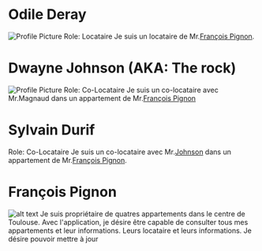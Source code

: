 # Odile Deray

![Profile Picture](src/Odile.png)
Role: Locataire
Je suis un locataire de Mr.[François Pignon](#françois-pignon).


# Dwayne Johnson (AKA: The rock)

![Profile Picture](./src/Brice.png)
Role: Co-Locataire
Je suis un co-locataire avec Mr.Magnaud dans un appartement de Mr.[François Pignon](#françois-pignon)


# Sylvain Durif

Role: Co-Locataire
Je suis un co-locataire avec Mr.[Johnson](#dwayne-johnson-aka-the-rock) dans un appartement de Mr.[François Pignon](#françois-pignon).


# François Pignon

![alt text](src/François.png)
Je suis propriétaire de quatres appartements dans le centre de Toulouse.
Avec l'application, je désire être capable de consulter tous mes appartements et leur informations. Leurs locataire et leurs informations.
Je désire pouvoir mettre à jour
